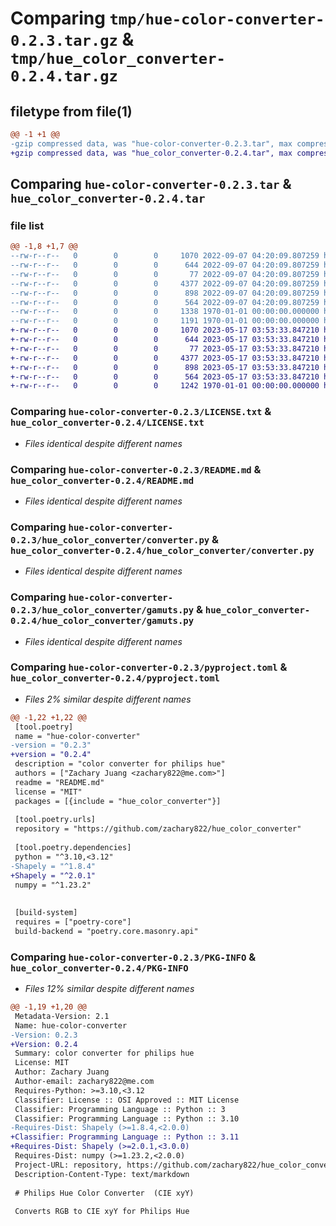 # Comparing `tmp/hue-color-converter-0.2.3.tar.gz` & `tmp/hue_color_converter-0.2.4.tar.gz`

## filetype from file(1)

```diff
@@ -1 +1 @@
-gzip compressed data, was "hue-color-converter-0.2.3.tar", max compression
+gzip compressed data, was "hue_color_converter-0.2.4.tar", max compression
```

## Comparing `hue-color-converter-0.2.3.tar` & `hue_color_converter-0.2.4.tar`

### file list

```diff
@@ -1,8 +1,7 @@
--rw-r--r--   0        0        0     1070 2022-09-07 04:20:09.807259 hue-color-converter-0.2.3/LICENSE.txt
--rw-r--r--   0        0        0      644 2022-09-07 04:20:09.807259 hue-color-converter-0.2.3/README.md
--rw-r--r--   0        0        0       77 2022-09-07 04:20:09.807259 hue-color-converter-0.2.3/hue_color_converter/__init__.py
--rw-r--r--   0        0        0     4377 2022-09-07 04:20:09.807259 hue-color-converter-0.2.3/hue_color_converter/converter.py
--rw-r--r--   0        0        0      898 2022-09-07 04:20:09.807259 hue-color-converter-0.2.3/hue_color_converter/gamuts.py
--rw-r--r--   0        0        0      564 2022-09-07 04:20:09.807259 hue-color-converter-0.2.3/pyproject.toml
--rw-r--r--   0        0        0     1338 1970-01-01 00:00:00.000000 hue-color-converter-0.2.3/setup.py
--rw-r--r--   0        0        0     1191 1970-01-01 00:00:00.000000 hue-color-converter-0.2.3/PKG-INFO
+-rw-r--r--   0        0        0     1070 2023-05-17 03:53:33.847210 hue_color_converter-0.2.4/LICENSE.txt
+-rw-r--r--   0        0        0      644 2023-05-17 03:53:33.847210 hue_color_converter-0.2.4/README.md
+-rw-r--r--   0        0        0       77 2023-05-17 03:53:33.847210 hue_color_converter-0.2.4/hue_color_converter/__init__.py
+-rw-r--r--   0        0        0     4377 2023-05-17 03:53:33.847210 hue_color_converter-0.2.4/hue_color_converter/converter.py
+-rw-r--r--   0        0        0      898 2023-05-17 03:53:33.847210 hue_color_converter-0.2.4/hue_color_converter/gamuts.py
+-rw-r--r--   0        0        0      564 2023-05-17 03:53:33.847210 hue_color_converter-0.2.4/pyproject.toml
+-rw-r--r--   0        0        0     1242 1970-01-01 00:00:00.000000 hue_color_converter-0.2.4/PKG-INFO
```

### Comparing `hue-color-converter-0.2.3/LICENSE.txt` & `hue_color_converter-0.2.4/LICENSE.txt`

 * *Files identical despite different names*

### Comparing `hue-color-converter-0.2.3/README.md` & `hue_color_converter-0.2.4/README.md`

 * *Files identical despite different names*

### Comparing `hue-color-converter-0.2.3/hue_color_converter/converter.py` & `hue_color_converter-0.2.4/hue_color_converter/converter.py`

 * *Files identical despite different names*

### Comparing `hue-color-converter-0.2.3/hue_color_converter/gamuts.py` & `hue_color_converter-0.2.4/hue_color_converter/gamuts.py`

 * *Files identical despite different names*

### Comparing `hue-color-converter-0.2.3/pyproject.toml` & `hue_color_converter-0.2.4/pyproject.toml`

 * *Files 2% similar despite different names*

```diff
@@ -1,22 +1,22 @@
 [tool.poetry]
 name = "hue-color-converter"
-version = "0.2.3"
+version = "0.2.4"
 description = "color converter for philips hue"
 authors = ["Zachary Juang <zachary822@me.com>"]
 readme = "README.md"
 license = "MIT"
 packages = [{include = "hue_color_converter"}]
 
 [tool.poetry.urls]
 repository = "https://github.com/zachary822/hue_color_converter"
 
 [tool.poetry.dependencies]
 python = "^3.10,<3.12"
-Shapely = "^1.8.4"
+Shapely = "^2.0.1"
 numpy = "^1.23.2"
 
 
 [build-system]
 requires = ["poetry-core"]
 build-backend = "poetry.core.masonry.api"
```

### Comparing `hue-color-converter-0.2.3/PKG-INFO` & `hue_color_converter-0.2.4/PKG-INFO`

 * *Files 12% similar despite different names*

```diff
@@ -1,19 +1,20 @@
 Metadata-Version: 2.1
 Name: hue-color-converter
-Version: 0.2.3
+Version: 0.2.4
 Summary: color converter for philips hue
 License: MIT
 Author: Zachary Juang
 Author-email: zachary822@me.com
 Requires-Python: >=3.10,<3.12
 Classifier: License :: OSI Approved :: MIT License
 Classifier: Programming Language :: Python :: 3
 Classifier: Programming Language :: Python :: 3.10
-Requires-Dist: Shapely (>=1.8.4,<2.0.0)
+Classifier: Programming Language :: Python :: 3.11
+Requires-Dist: Shapely (>=2.0.1,<3.0.0)
 Requires-Dist: numpy (>=1.23.2,<2.0.0)
 Project-URL: repository, https://github.com/zachary822/hue_color_converter
 Description-Content-Type: text/markdown
 
 # Philips Hue Color Converter  (CIE xyY)
 
 Converts RGB to CIE xyY for Philips Hue
```


